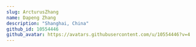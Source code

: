```yaml
---
slug: ArcturusZhang
name: Dapeng Zhang
description: "Shanghai, China"
github_id: 10554446
github_avatar: https://avatars.githubusercontent.com/u/10554446?v=4
---
```


